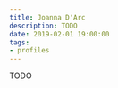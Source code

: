 ```yaml
---
title: Joanna D'Arc
description: TODO
date: 2019-02-01 19:00:00
tags: 
- profiles
---
```


TODO
